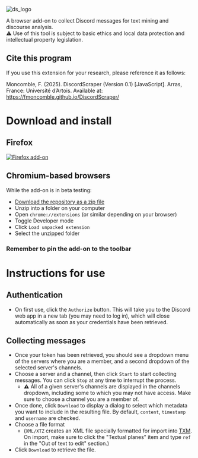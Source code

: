 ![ds_logo](https://github.com/user-attachments/assets/a9714a9c-7e5f-4229-ac0d-dc29a1808b69)  

A browser add-on to collect Discord messages for text mining and discourse analysis.  
⚠️ Use of this tool is subject to basic ethics and local data protection and intellectual property legislation.

## Cite this program

If you use this extension for your research, please reference it as follows:

Moncomble, F. (2025). DiscordScraper (Version 0.1) [JavaScript]. Arras, France: Université d’Artois. Available at: https://fmoncomble.github.io/DiscordScraper/

# Download and install
## Firefox
[![Firefox add-on](https://github.com/user-attachments/assets/855e2e46-2b44-42d7-bba5-f2a2fbb7e88b)](https://github.com/fmoncomble/discordscraper/releases/latest/download/discordscraper.xpi)

## Chromium-based browsers
While the add-on is in beta testing:
- [Download the repository as a zip file](https://github.com/fmoncomble/discordscraper/releases/latest/download/discordscraper.zip)
- Unzip into a folder on your computer
- Open `chrome://extensions` (or similar depending on your browser)
- Toggle Developer mode
- Click `Load unpacked extension`
- Select the unzipped folder

### Remember to pin the add-on to the toolbar

# Instructions for use
## Authentication
- On first use, click the `Authorize` button. This will take you to the Discord web app in a new tab (you may need to log in), which will close automatically as soon as your credentials have been retrieved.

## Collecting messages
- Once your token has been retrieved, you should see a dropdown menu of the servers where you are a member, and a second dropdown of the selected server's channels.
- Choose a server and a channel, then click `Start` to start collecting messages. You can click `Stop` at any time to interrupt the process.
    - ⚠️ All of a given server's channels are displayed in the channels dropdown, including some to which you may not have access. Make sure to choose a channel you are a member of.
- Once done, click `Download` to display a dialog to select which metadata you want to include in the resulting file. By default, `content`, `timestamp` and `username` are checked.
- Choose a file format
    - (`XML/XTZ` creates an XML file specially formatted for import into [TXM](https://txm.gitpages.huma-num.fr/textometrie/index.html). On import, make sure to click the "Textual planes" item and type `ref` in the "Out of text to edit" section.)
- Click `Download` to retrieve the file.
